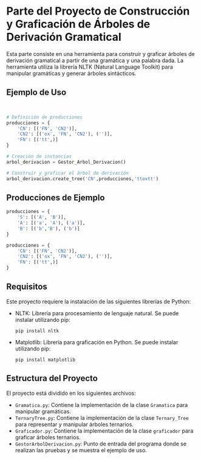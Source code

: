# Parte del Proyecto de Construcción y Graficación de Árboles de Derivación Gramatical

Esta parte consiste en una herramienta para construir y graficar árboles de derivación gramatical a partir de una gramática y una palabra dada. La herramienta utiliza la librería NLTK (Natural Language Toolkit) para manipular gramáticas y generar árboles sintácticos.

## Ejemplo de Uso

```python


# Definición de producciones
producciones = {
    'CN': [('FN', 'CN2')],
    'CN2': [('ox', 'FN', 'CN2'), ('')], 
    'FN': [('tt',)]
}

# Creación de instancias
arbol_derivacion = Gestor_Arbol_Derivacion()

# Construir y graficar el árbol de derivación
arbol_derivacion.create_tree('CN',producciones,'ttoxtt')
```

## Producciones de Ejemplo

```python
producciones = {
    'S': [('A', 'B')],
    'A': [('a', 'A'), ('a')],
    'B': [('b','B'), ('b')]
}

producciones = {
    'CN': [('FN', 'CN2')],
    'CN2': [('ox', 'FN', 'CN2'), ('')], 
    'FN': [('tt',)]
}
```

## Requisitos

Este proyecto requiere la instalación de las siguientes librerías de Python:

- NLTK: Librería para procesamiento de lenguaje natural. Se puede instalar utilizando pip:
  
  ```
  pip install nltk
  ```

- Matplotlib: Librería para graficación en Python. Se puede instalar utilizando pip:

  ```
  pip install matplotlib
  ```



## Estructura del Proyecto

El proyecto está dividido en los siguientes archivos:

- `Gramatica.py`: Contiene la implementación de la clase `Gramatica` para manipular gramáticas.
- `TernaryTree.py`: Contiene la implementación de la clase `Ternary_Tree` para representar y manipular árboles ternarios.
- `Graficador.py`: Contiene la implementación de la clase `graficador` para graficar árboles ternarios.
- `GestorArbolDerivacion.py`: Punto de entrada del programa donde se realizan las pruebas y se muestra el ejemplo de uso.
